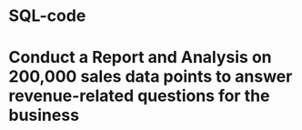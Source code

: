 # SQL-code
# Conduct a Report and Analysis on 200,000 sales data points to answer revenue-related questions for the business
